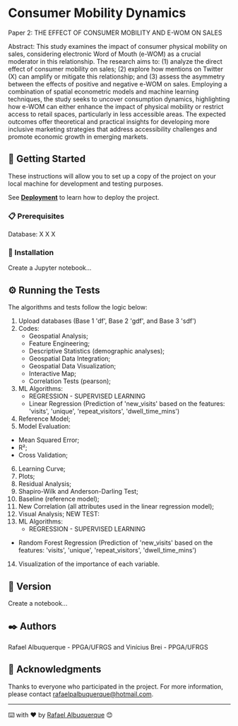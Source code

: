 # Consumer Mobility Dynamics

Paper 2: THE EFFECT OF CONSUMER MOBILITY AND E-WOM ON SALES

Abstract: This study examines the impact of consumer physical mobility on sales, considering electronic Word of Mouth (e-WOM) as a crucial moderator in this relationship. The research aims to: (1) analyze the direct effect of consumer mobility on sales; (2) explore how mentions on Twitter (X) can amplify or mitigate this relationship; and (3) assess the asymmetry between the effects of positive and negative e-WOM on sales. Employing a combination of spatial econometric models and machine learning techniques, the study seeks to uncover consumption dynamics, highlighting how e-WOM can either enhance the impact of physical mobility or restrict access to retail spaces, particularly in less accessible areas. The expected outcomes offer theoretical and practical insights for developing more inclusive marketing strategies that address accessibility challenges and promote economic growth in emerging markets.

## 🚀 Getting Started

These instructions will allow you to set up a copy of the project on your local machine for development and testing purposes.

See **[Deployment](#-deployment)** to learn how to deploy the project.

### 📋 Prerequisites

Database:
X
X
X


### 🔧 Installation

Create a Jupyter notebook...


## ⚙️ Running the Tests

The algorithms and tests follow the logic below:
1) Upload databases (Base 1 'df', Base 2 'gdf', and Base 3 'sdf')
2) Codes:
   - Geospatial Analysis;
   - Feature Engineering;
   - Descriptive Statistics (demographic analyses);
   - Geospatial Data Integration;
   - Geospatial Data Visualization;
   - Interactive Map;
   - Correlation Tests (pearson);
3) ML Algorithms:
    * REGRESSION - SUPERVISED LEARNING
   - Linear Regression (Prediction of 'new_visits' based on the features: 'visits', 'unique', 'repeat_visitors', 'dwell_time_mins')
 4) Reference Model;
 5) Model Evaluation:
   - Mean Squared Error;
   - R²;
   - Cross Validation;
 6) Learning Curve;
 7) Plots;
 8) Residual Analysis;
 9) Shapiro-Wilk and Anderson-Darling Test;
 10) Baseline (reference model);
 11) New Correlation (all attributes used in the linear regression model);
 12) Visual Analysis;
     NEW TEST:
13) ML Algorithms:
    * REGRESSION - SUPERVISED LEARNING
   - Random Forest Regression (Prediction of 'new_visits' based on the features: 'visits', 'unique', 'repeat_visitors', 'dwell_time_mins')
14) Visualization of the importance of each variable.

## 📌 Version

Create a notebook...

## ✒️ Authors

Rafael Albuquerque - PPGA/UFRGS and
Vinícius Brei - PPGA/UFRGS


## 🎁 Acknowledgments

Thanks to everyone who participated in the project. 
For more information, please contact rafaelpalbuquerque@hotmail.com.


---
⌨️ with ❤️ by [Rafael Albuquerque](https://github.com/RPAlbuquerque) 😊

